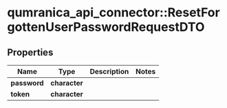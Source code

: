 # qumranica_api_connector::ResetForgottenUserPasswordRequestDTO

## Properties
Name | Type | Description | Notes
------------ | ------------- | ------------- | -------------
**password** | **character** |  | 
**token** | **character** |  | 


